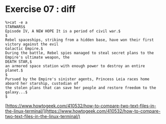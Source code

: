 # Exercise 07 : diff

```
%>cat -e a
STARWARS$
Episode IV, A NEW HOPE It is a period of civil war.$
$
Rebel spaceships, striking from a hidden base, have won their first victory against the evil
Galactic Empire.$
During the battle, Rebel spies managed to steal secret plans to the Empire's ultimate weapon, the
DEATH STAR,$
an armored space station with enough power to destroy an entire planet.$
$
Pursued by the Empire's sinister agents, Princess Leia races home aboard her starship, custodian of
the stolen plans that can save her people and restore freedom to the galaxy...$
$
```

[https://www.howtogeek.com/410532/how-to-compare-two-text-files-in-the-linux-terminal/](https://www.howtogeek.com/410532/how-to-compare-two-text-files-in-the-linux-terminal/)
